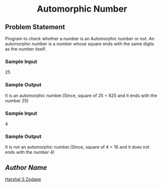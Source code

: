 <h1 align=center>Automorphic Number</h1>

## Problem Statement
Program to check whether a number is an Automorphic number or not.
An automorphic number is a number whose square ends with the same digits as the number itself.

### Sample Input
25

### Sample Output
It is an automorphic number.(Since, square of 25 = 625 and it ends with the number 25)

### Sample Input
4

### Sample Output
It is not an automorphic number.(Since, square of 4 = 16 and it does not ends with the number 4)


## *Author Name*
[Harshal S Zodape](https://github.com/Harshalszz)